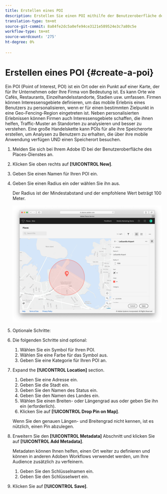 ```yaml
---
title: Erstellen eines POI
description: Erstellen Sie einen POI mithilfe der Benutzeroberfläche des Orte-Dienstes.
translation-type: tm+mt
source-git-commit: 8a84fe2dc5a0efe94ce3121e589524e3c7a80c5e
workflow-type: tm+mt
source-wordcount: '275'
ht-degree: 0%

---
```



# Erstellen eines POI {#create-a-poi}

Ein POI (Point of Interest, POI) ist ein Ort oder ein Punkt auf einer Karte, der für Ihr Unternehmen oder Ihre Firma von Bedeutung ist. Es kann Orte wie Cafés, Restaurants, Einzelhandelsstandorte, Stadien usw. umfassen. Firmen können Interessensgebiete definieren, um das mobile Erlebnis eines Benutzers zu personalisieren, wenn er für einen bestimmten Zielpunkt in eine Geo-Fencing-Region eingetreten ist. Neben personalisierten Erlebnissen können Firmen auch Interessensgebiete schaffen, die ihnen helfen, Traffic-Muster an Standorten zu analysieren und besser zu verstehen. Eine große Handelskette kann POIs für alle ihre Speicherorte erstellen, um Analysen zu Benutzern zu erhalten, die über ihre mobile Anwendung verfügen UND einen Speicherort besuchen.

1. Melden Sie sich bei Ihrem Adobe ID bei der Benutzeroberfläche des Places-Dienstes an.
1. Klicken Sie oben rechts auf **[!UICONTROL New]**.
1. Geben Sie einen Namen für Ihren POI ein.
1. Geben Sie einen Radius ein oder wählen Sie ihn aus.

   Der Radius ist der Mindestabstand und der empfohlene Wert beträgt 100 Meter.

   ![einen POI definieren](/help/assets/define_poi.png)

1. Optionale Schritte:
1. Die folgenden Schritte sind optional:

   1. Wählen Sie ein Symbol für Ihren POI.
   1. Wählen Sie eine Farbe für das Symbol aus.
   1. Geben Sie eine Kategorie für Ihren POI an.

1. Expand the **[!UICONTROL Location]** section.

   1. Geben Sie eine Adresse ein.
   1. Geben Sie die Stadt ein.
   1. Geben Sie den Namen des Status ein.
   1. Geben Sie den Namen des Landes ein.
   1. Wählen Sie einen Breiten- oder Längengrad aus oder geben Sie ihn ein (erforderlich).
   1. Klicken Sie auf **[!UICONTROL Drop Pin on Map]**.

   Wenn Sie den genauen Längen- und Breitengrad nicht kennen, ist es nützlich, einen Pin abzulegen.

1. Erweitern Sie den **[!UICONTROL Metadata]** Abschnitt und klicken Sie auf **[!UICONTROL Add Metadata]**.

   Metadaten können Ihnen helfen, einen Ort weiter zu definieren und können in anderen Adoben Workflows verwendet werden, um Ihre Audience zusätzlich zu verfeinern.

   1. Geben Sie den Schlüsselnamen ein.
   1. Geben Sie den Schlüsselwert ein.

1. Klicken Sie auf **[!UICONTROL  Save]**.
